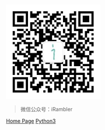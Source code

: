 ![logo](./Resources/code.jpg)

> 微信公众号：iRambler

[Home Page](README)
[Python3](https://RamblerW.github.io/python3)
